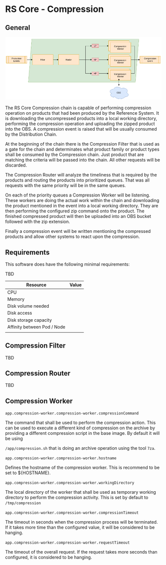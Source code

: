 # RS Core - Compression

## General

![overview](./media/overview.png "Overview")

The RS Core Compression chain is capable of performing compression operation on products that had been produced by the Reference System. It is downloading the uncompressed products into a local working directory, performing the compression operation and uploading the zipped product into the OBS. A compression event is raised that will be usually consumed by the Distribution Chain.

At the beginning of the chain there is the Compression Filter that is used as a gate for the chain and determinates what product family or product types shall be consumed by the Compression chain. Just product that are matching the criteria will be passed into the chain. All other requests will be discarded.

The Compression Router will analyze the timeliness that is required by the products and routing the products into prioritized queues. That was all requests with the same priority will be in the same queues.

On each of the priority queues a Compression Worker will be listening. These workers are doing the actual work within the chain and downloading the product mentioned in the event into a local working directory. They are then performing the configured zip command onto the product. The finished compressed product will then be uploaded into an OBS bucket followed with the zip extension.

Finally a compression event will be written mentioning the compressed products and allow other systems to react upon the compression.

## Requirements

This software does have the following minimal requirements:

TBD


| Resource                    | Value       |
|-----------------------------|-------------|
| CPU                         |             |
| Memory                      |             |
| Disk volume needed          |             |
| Disk access                 |             |
| Disk storage capacity       |             |
| Affinity between Pod / Node |             |
|                             |             |

## Compression Filter

TBD

## Compression Router

TBD

## Compression Worker

``app.compression-worker.compression-worker.compressionCommand``

The command that shall be used to perform the compression action. This can be used to execute a different kind of compression on the archive by providing a different compression script in the base image. By default it will be using

``/app/compression.sh`` that is doing an archive operation using the tool ``7za``.


``app.compression-worker.compression-worker.hostname``

Defines the hostname of the compression worker. This is recommend to be set to ${HOSTNAME}.

``app.compression-worker.compression-worker.workingDirectory``

The local directory of the worker that shall be used as temporary working directory to perform the compression activity. This is set by default to ``/tmp/compression``

``app.compression-worker.compression-worker.compressionTimeout``

The timeout in seconds when the compression process will be terminated. If it takes more time than the configured value, it will be considered to be hanging.

``app.compression-worker.compression-worker.requestTimeout``

The timeout of the overall request. If the request takes more seconds than configured, it is considered to be hanging.